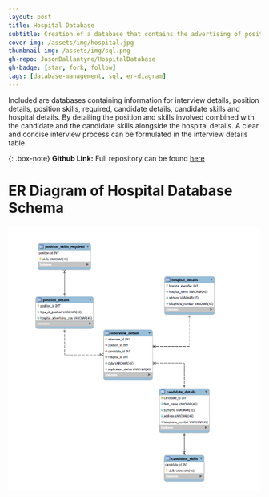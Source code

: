 ```yaml
---
layout: post
title: Hospital Database
subtitle: Creation of a database that contains the advertising of positions for Hospitals which require specific skills
cover-img: /assets/img/hospital.jpg
thumbnail-img: /assets/img/sql.png
gh-repo: JasonBallantyne/HospitalDatabase
gh-badge: [star, fork, follow]
tags: [database-management, sql, er-diagram]
---
```



Included are databases containing information for interview details, position details, position skills, required, candidate details, candidate skills and hospital details. 
By detailing the position and skills involved combined with the candidate and the candidate skills alongside the hospital details. 
A clear and concise interview process can be formulated in the interview details table.

{: .box-note}
**Github Link:** Full repository can be found [here](https://github.com/JasonBallantyne/HospitalDatabase)

# ER Diagram of Hospital Database Schema

![png](/assets/img/ERDiagramHospital.png)


